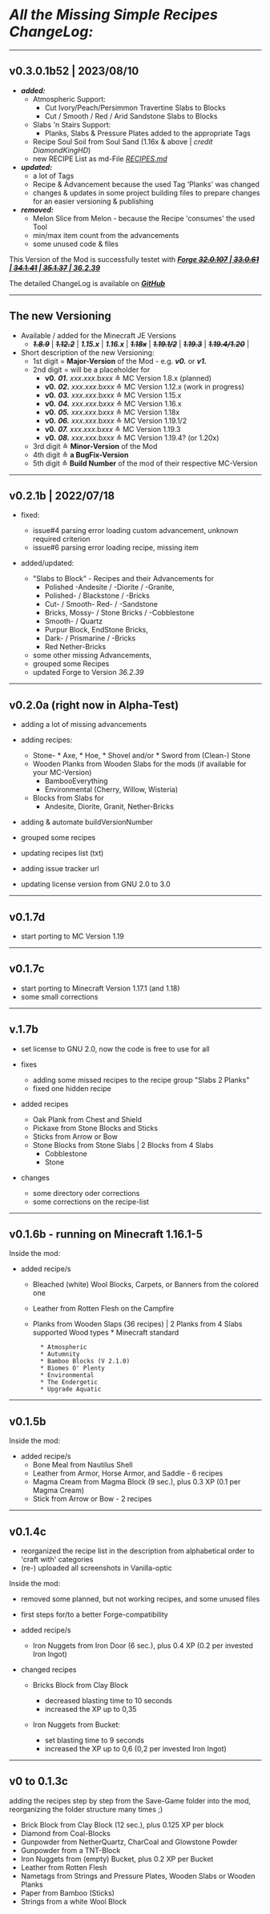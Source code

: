 # ***All the Missing Simple Recipes ChangeLog:***

--------------------------
 v0.3.0.1b52 | 2023/08/10
--------------------------
* ***added:***
  * Atmospheric Support:
    * Cut Ivory/Peach/Persimmon Travertine Slabs to Blocks
    * Cut / Smooth / Red / Arid Sandstone Slabs to Blocks
  * Slabs 'n Stairs Support:
    * Planks, Slabs & Pressure Plates added to the appropriate Tags
  * Recipe Soul Soil from Soul Sand (1.16x & above | *credit DiamondKingHD*)
  * new RECIPE List as md-File *[RECIPES.md](RECIPES.md)*
* ***updated:***
  * a lot of Tags
  * Recipe & Advancement because the used Tag 'Planks' was changed
  * changes & updates in some project building files to prepare changes
    for an easier versioning & publishing
* ***removed:***
  * Melon Slice from Melon - because the Recipe 'consumes' the used Tool
  * min/max item count from the advancements  
  * some unused code & files

This Version of the Mod is successfully testet with
    *[**Forge ~~32.0.107~~ | ~~33.0.61~~ | ~~34.1.41~~ | ~~35.1.37~~ | 36.2.39**](https://files.minecraftforge.net/net/minecraftforge/forge/index_1.16.5.html)*

The detailed ChangeLog is available on *[**GitHub**](https://github.com/DancerVlt69/AllTheMissingRecipes/blob/1.16.x/CHANGELOG.md)*

____________________
 The new Versioning
--------------------
* Available / added for the Minecraft JE Versions
    - ~~***1.8.9***~~ | ~~***1.12.2***~~ | ***1.15.x*** | ***1.16.x*** | ~~***1.18x***~~ | ~~***1.19.1/2***~~ | ~~***1.19.3***~~ | ~~***1.19.4/1.20***~~ |
* Short description of the new Versioning:
	- 1st digit = **Major-Version** of the Mod - e.g. ***v0.*** or ***v1.***
	- 2nd digit = will be a placeholder for
	  - **v0.** ***01.*** *xxx*.*xxx*.b*xxx* ≙  MC Version 1.8.x (planned)
	  - **v0.** ***02.*** *xxx*.*xxx*.b*xxx* ≙  MC Version 1.12.x (work in progress)
	  - **v0.** ***03.*** *xxx*.*xxx*.b*xxx* ≙  MC Version 1.15.x
	  - **v0.** ***04.*** *xxx*.*xxx*.b*xxx* ≙  MC Version 1.16.x
	  - **v0.** ***05.*** *xxx*.*xxx*.b*xxx* ≙  MC Version 1.18x
	  - **v0.** ***06.*** *xxx*.*xxx*.b*xxx* ≙  MC Version 1.19.1/2
      - **v0.** ***07.*** *xxx*.*xxx*.b*xxx* ≙  MC Version 1.19.3
      - **v0.** ***08.*** *xxx*.*xxx*.b*xxx* ≙  MC Version 1.19.4? (or 1.20x)
	- 3rd digit ≙ **Minor-Version** of the Mod
	- 4th digit ≙ **a BugFix-Version** 
    - 5th digit ≙ **Build Number** of the mod of their respective MC-Version

----------------------
 v0.2.1b | 2022/07/18
----------------------
* fixed:
    - issue#4 parsing error loading custom advancement, unknown required criterion
    - issue#6 parsing error loading recipe, missing item

* added/updated:
  - "Slabs to Block" - Recipes and their Advancements for
    * Polished -Andesite / -Diorite / -Granite,
    * Polished- / Blackstone / -Bricks
    * Cut- / Smooth- Red- / -Sandstone
    * Bricks, Mossy- / Stone Bricks / -Cobblestone
    * Smooth- / Quartz
    * Purpur Block, EndStone Bricks,
    * Dark- / Prismarine / -Bricks
    * Red Nether-Bricks
  - some other missing Advancements,
  - grouped some Recipes
  - updated Forge to Version *36.2.39*

-----------------------------------
 v0.2.0a (right now in Alpha-Test)
-----------------------------------
* adding a lot of missing advancements
* adding recipes:
    - Stone- * Axe, * Hoe, * Shovel and/or  * Sword from (Clean-) Stone
    - Wooden Planks from Wooden Slabs for the mods (if available for your MC-Version)
       * BambooEverything
       * Environmental (Cherry, Willow, Wisteria)
    - Blocks from Slabs for
        * Andesite, Diorite, Granit, Nether-Bricks

* adding & automate buildVersionNumber
* grouped some recipes
* updating recipes list (txt)
* adding issue tracker url
* updating license version from GNU 2.0 to 3.0   

----------
 v0.1.7d
----------
* start porting to MC Version 1.19

----------
 v0.1.7c
----------
* start porting to Minecraft Version 1.17.1 (and 1.18)
* some small corrections

----------
 v.1.7b 
----------
* set license to GNU 2.0, now the code is free to use for all
* fixes
	- adding some missed recipes to the recipe group "Slabs 2 Planks"
	- fixed one hidden recipe

* added recipes
    - Oak Plank from Chest and Shield
	- Pickaxe from Stone Blocks and Sticks
	- Sticks from Arrow or Bow
	- Stone Blocks from Stone Slabs | 2 Blocks from 4 Slabs
		* Cobblestone
		* Stone

* changes
	- some directory oder corrections
	- some corrections on the recipe-list

------------------------------------------
 v0.1.6b - running on Minecraft 1.16.1-5 
------------------------------------------
Inside the mod:

* added recipe/s
	- Bleached (white) Wool Blocks, Carpets, or Banners from the colored one
	- Leather from Rotten Flesh on the Campfire
	- Planks from Wooden Slaps (36 recipes) | 2 Planks from 4 Slabs
	    supported Wood types
		    * Minecraft standard
			
			* Atmospheric
			* Autumnity
			* Bamboo Blocks (V 2.1.0)
			* Biomes O' Plenty
			* Environmental
			* The Endergetic
			* Upgrade Aquatic

----------
 v0.1.5b
----------
Inside the mod:

* added recipe/s
	- Bone Meal from Nautilus Shell
	- Leather from Armor, Horse Armor, and Saddle - 6 recipes
	- Magma Cream from Magma Block (9 sec.), plus 0.3 XP (0.1 per Magma Cream)
	- Stick from Arrow or Bow - 2 recipes

----------
 v0.1.4c
----------
* reorganized the recipe list in the description from alphabetical order to 'craft with' categories
* (re-) uploaded all screenshots in Vanilla-optic

Inside the mod:

* removed some planned, but not working recipes, and some unused files
* first steps for/to a better Forge-compatibility

* added recipe/s
	- Iron Nuggets from Iron Door (6 sec.), plus 0.4 XP (0.2 per invested Iron Ingot)

* changed recipes
	- Bricks Block  from Clay Block
		* decreased blasting time to 10 seconds
		* increased the XP up to 0,35

	- Iron Nuggets from Bucket:
		- set blasting time to 9 seconds
		- increased the XP up to 0,6 (0,2 per invested Iron Ingot)

---------------
 v0 to 0.1.3c
---------------
adding the recipes step by step from the Save-Game folder into the mod, reorganizing the folder structure many times ;)

* Brick Block from Clay Block (12 sec.), plus 0.125 XP per block
* Diamond from Coal-Blocks
* Gunpowder from NetherQuartz, CharCoal and Glowstone Powder
* Gunpowder from a TNT-Block
* Iron Nuggets from (empty) Bucket, plus 0.2 XP per Bucket
* Leather from Rotten Flesh
* Nametags from Strings and Pressure Plates, Wooden Slabs or Wooden Planks
* Paper from Bamboo (Sticks)
* Strings from a white Wool Block
